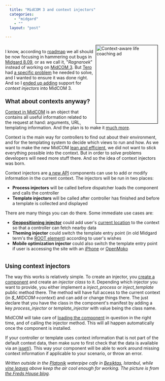 ```yaml
---
  title: "MidCOM 3 and context injectors"
  categories: 
    - "midgard"
    - ""
  layout: "post"

---
```

<p>
<a href="http://bergie.iki.fi/midcom-serveattachmentguid-6d7a06d478fe11dd91c201bb3cfc84878487/context-aware-life-coaching.jpg"><img src="http://bergie.iki.fi/midcom-serveattachmentguid-71401cf478fe11dd9f2e016560e4630b630b/context-aware-life-coaching-tm.jpg" height="254" width="200" border="1" align="right" hspace="8" vspace="4" alt="Context-aware life coaching ad" title="Context-aware life coaching ad" /></a>
<br />I know, according to <a href="http://bergie.iki.fi/blog/midgard_and_synchronized_releases.html">roadmap</a> we all should be now focusing in hammering out bugs in <a href="http://www.midgard-project.org/updates/view/1219823947.html">Midgard 8.09</a>, or as we call it, "<em>Ragnaroek</em>" instead of working on <a href="http://github.com/bergie/midcom">MidCOM 3</a>. But <a href="http://teroheikkinen.iki.fi/">Tero</a> had <a href="http://tepheikk.jaiku.com/presence/43534559">a specific problem</a> he needed to solve, and I wanted to ensure it was done right. And so I <a href="http://github.com/bergie/midcom/commit/1b590f1d9ad9e14dba69bdbe0628cc116935b2d7">ended up adding</a> support for <em>context injectors</em> into MidCOM 3.
<br /><span style="font-size:14pt;"><strong>
<br />What about contexts anyway?
<br /></strong></span>
</p><p>
<a href="http://www.midgard-project.org/api-docs/midcom/3.0/midcom_core/midcom_core_helpers_context.html">Context in MidCOM</a> is an object that contains all useful information related to the request at hand: arguments, URL, templating information. And the plan is to make it <a href="http://worrydream.com/MagicInk/#inferring_context_from_the_environment">much more</a>.
</p><p>
Context is the main way for controllers to find out about their environment, and for the templating system to decide which views to run and how. As we want to make the new MidCOM <a href="http://bergie.iki.fi/blog/some_thoughts_on_green_programming-php-midgard_and_simplicity.html">lean and efficient</a>, we did not want to stick everything possible into the context. But in order to solve problems developers will need more stuff there. And so the idea of context injectors was born.
</p><p>
Context injectors are <a href="http://www.midgard-project.org/discussion/developer-forum/some_midcom3_api_changes_to_come/">a new API</a> components can use to add or modify information in the current context. The injectors will be run in two places:
</p><ul><li><strong>Process injectors</strong> will be called before dispatcher loads the component and calls the controller</li>
<li><strong>Template injectors</strong> will be called after controller has finished and before a template is collected and displayed</li>
</ul><p>
There are many things you can do there. Some immediate use cases are:
</p><ul><li><strong><a href="http://bergie.iki.fi/blog/the-midgard-position.html">Geopositioning injector</a></strong> could add user's <a href="http://google-code-updates.blogspot.com/2008/08/two-new-ways-to-location-enable-your.html">current location</a> to the context so that a controller can fetch nearby data</li>
<li><strong>Theming injector</strong> could switch the template entry point (in old Midgard term's the <a href="http://www.midgard-project.org/documentation/concepts-page_and_style/">ROOT element</a>) according to user's wishes</li>
<li><strong>Mobile optimization injector</strong> could also switch the template entry point if user is accessing the site with an <a href="http://www.apple.com/iphone/">iPhone</a> or <a href="http://www.openmoko.com/product.html">OpenMoko</a></li>
</ul><p>
<span style="font-size:14pt;"><strong>
<br />Using context injectors
<br /></strong></span>
</p><p>
The way this works is relatively simple. To create an injector, you <a href="http://www.midgard-project.org/documentation/midcom-component-development/">create a component</a> and create an <em>injector class</em> to it. Depending which injector you want to provide, you either implement a <em>inject_process</em> or <em>inject_template</em> public method there. The method will have full access to the current context (in <em>$_MIDCOM-&gt;context</em>) and can add or change things there. The just declare that you have the class in the component's manifest by adding a key <em>process_injector</em> or <em>template_injector</em> with value being the class name.
</p><p>
MidCOM will take care of <a href="http://www.midgard-project.org/api-docs/midcom/3.0/midcom_core/midcom_core_component_loader.html">loading the component</a> in question in the right time, and of calling the injector method. This will all happen automatically once the component is installed.
</p><p>
If your controller or template uses context information that is not part of the default context data, then make sure to first check that the data is available via an <a href="http://tr2.php.net/isset">isset()</a>. This way your component will be able to work around missing context information if applicable to your scenario, or throw an error.
</p><p>
<em>Written outside in the </em><em><a href="http://plazes.com/plazes/153563_platonik">Platonik</a></em><em> waterpipe cafe in </em><em><a href="http://en.wikipedia.org/wiki/Besiktas">Beşiktaş</a></em><em>, Istanbul, while </em><em><a href="http://en.wikipedia.org/wiki/Vitis_vinifera">vine leaves</a></em><em> above keep the air cool enough for working. The picture is from </em><em><a href="http://www.fredshouse.net/2006/04/contextaware_life_coaching_ser.html">the Freds House blog</a></em><em>.</em>
</p>